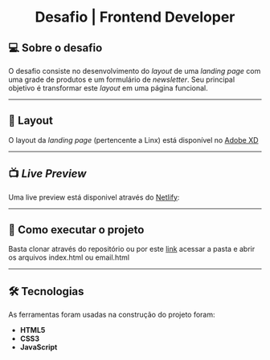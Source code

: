 <h1 align="center">Desafio | Frontend Developer</h1>

## 💻 Sobre o desafio

O desafio consiste no desenvolvimento do *layout* de uma *landing page* com uma grade de produtos e um formulário de *newsletter*. Seu principal objetivo é transformar este *layout* em uma página funcional.

---

## 🎨 Layout

O layout da *landing page* (pertencente a Linx) está disponível no [Adobe XD](https://xd.adobe.com/spec/4025e242-a495-4594-71d2-5fd89d774b57-3614/grid)

---

## 📺 *Live Preview*

Uma live preview está disponivel através do [Netlify](https://frontend-internt-challenge.netlify.app/):

---

## 🚀 Como executar o projeto

Basta clonar através do repositório ou por este [link](https://github.com/LucianoGalvao/frontend-internt-challenge/archive/main.zip)  acessar a pasta e abrir os arquivos index.html ou email.html

---

## 🛠 Tecnologias

As ferramentas foram usadas na construção do projeto foram:

- **HTML5**
- **CSS3**
- **JavaScript**


